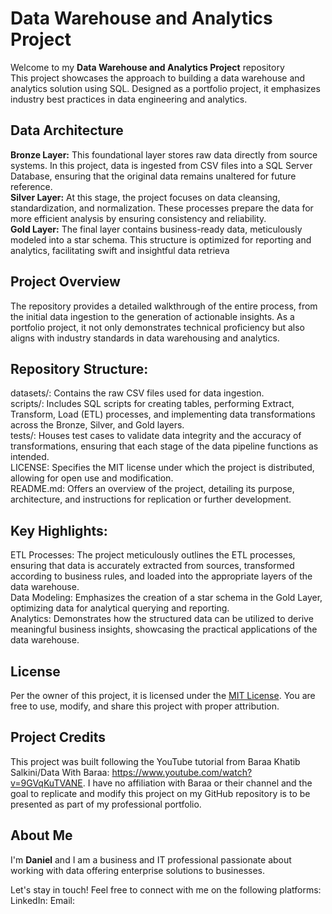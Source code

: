 # Data Warehouse and Analytics Project

Welcome to my **Data Warehouse and Analytics Project** repository  
This project showcases the approach to building a data warehouse and analytics solution using SQL. 
Designed as a portfolio project, it emphasizes industry best practices in data engineering and analytics.


## Data Architecture

**Bronze Layer:** This foundational layer stores raw data directly from source systems. In this project, data is ingested from CSV files into a SQL Server Database, ensuring that the original data remains unaltered for future reference.​  
**Silver Layer:** At this stage, the project focuses on data cleansing, standardization, and normalization. These processes prepare the data for more efficient analysis by ensuring consistency and reliability.  
**Gold Layer:** The final layer contains business-ready data, meticulously modeled into a star schema. This structure is optimized for reporting and analytics, facilitating swift and insightful data retrieva

## Project Overview

The repository provides a detailed walkthrough of the entire process, from the initial data ingestion to the generation of actionable insights. As a portfolio project, it not only demonstrates technical proficiency but also aligns with industry standards in data warehousing and analytics.​

## Repository Structure:
datasets/: Contains the raw CSV files used for data ingestion.​  
scripts/: Includes SQL scripts for creating tables, performing Extract, Transform, Load (ETL) processes, and implementing data transformations across the Bronze, Silver, and Gold layers.​  
tests/: Houses test cases to validate data integrity and the accuracy of transformations, ensuring that each stage of the data pipeline functions as intended.​  
LICENSE: Specifies the MIT license under which the project is distributed, allowing for open use and modification.​  
README.md: Offers an overview of the project, detailing its purpose, architecture, and instructions for replication or further development.​  

## Key Highlights:

ETL Processes: The project meticulously outlines the ETL processes, ensuring that data is accurately extracted from sources, transformed according to business rules, and loaded into the appropriate layers of the data warehouse.​  
Data Modeling: Emphasizes the creation of a star schema in the Gold Layer, optimizing data for analytical querying and reporting.​  
Analytics: Demonstrates how the structured data can be utilized to derive meaningful business insights, showcasing the practical applications of the data warehouse.  

## License

Per the owner of this project, it is licensed under the [MIT License](LICENSE). You are free to use, modify, and share this project with proper attribution. 

## Project Credits
This project was built following the YouTube tutorial from Baraa Khatib Salkini/Data With Baraa: https://www.youtube.com/watch?v=9GVqKuTVANE. I have no affiliation with Baraa or their channel and the goal to replicate and modify this project on my GitHub repository is to be presented as part of my professional portfolio.  

## About Me
I'm **Daniel** and I am a business and IT professional passionate about working with data offering enterprise solutions to businesses. 

Let's stay in touch! Feel free to connect with me on the following platforms:
LinkedIn:
Email: 
